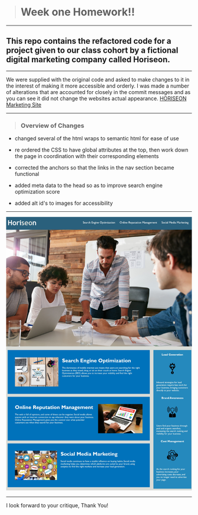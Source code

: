 ># Week one Homework!!
---
## This repo contains the refactored code for a project given to our class cohort by a fictional digital marketing company called Horiseon.
---
We were supplied with the original code and asked to make changes to it in the interest of making it more accessible and orderly. I was made a number of alterations that are accounted for closely in the commit messages and as you can see it did not change the websites actual appearance. [HORISEON Marketing Site]( https://jpeyton-hub.github.io/HoriSEOnHomework/)

---

>### Overview of Changes

- changed several of the html wraps to semantic html for ease of use

- re ordered the CSS to have global attributes at the top, then work down the page in coordination with their corresponding elements

- corrected the anchors so that the links in the nav section became functional

- added meta data to the head so as to improve search engine optimization score

- added alt id's to images for accessibility

---

![preview of the Horiseon site](assets/images/Horiseonpreview.jpeg)

---

I look forward to your critique, Thank You!